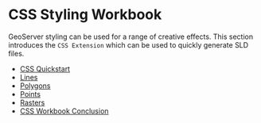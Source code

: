 # CSS Styling Workbook

GeoServer styling can be used for a range of creative effects. This section introduces the ``CSS Extension`` which can be used to quickly generate SLD files.

<div class="grid cards" markdown>

-   [CSS Quickstart](css.md)
-   [Lines](linestring.md)
-   [Polygons](polygon.md)
-   [Points](point.md)
-   [Rasters](raster.md)
-   [CSS Workbook Conclusion](done.md)

</div>
